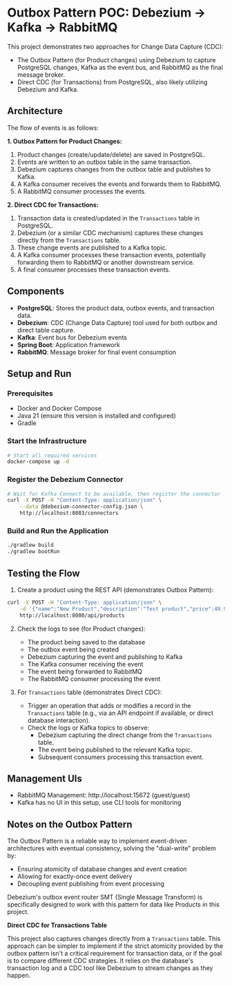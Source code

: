 # Outbox Pattern POC: Debezium → Kafka → RabbitMQ

This project demonstrates two approaches for Change Data Capture (CDC): 
- The Outbox Pattern (for Product changes) using Debezium to capture PostgreSQL changes, Kafka as the event bus, and RabbitMQ as the final message broker.
- Direct CDC (for Transactions) from PostgreSQL, also likely utilizing Debezium and Kafka.

## Architecture

The flow of events is as follows:

**1. Outbox Pattern for Product Changes:**

1. Product changes (create/update/delete) are saved in PostgreSQL.
2. Events are written to an outbox table in the same transaction.
3. Debezium captures changes from the outbox table and publishes to Kafka.
4. A Kafka consumer receives the events and forwards them to RabbitMQ.
5. A RabbitMQ consumer processes the events.

**2. Direct CDC for Transactions:**

1. Transaction data is created/updated in the `Transactions` table in PostgreSQL.
2. Debezium (or a similar CDC mechanism) captures these changes directly from the `Transactions` table.
3. These change events are published to a Kafka topic.
4. A Kafka consumer processes these transaction events, potentially forwarding them to RabbitMQ or another downstream service.
5. A final consumer processes these transaction events.

## Components

- **PostgreSQL**: Stores the product data, outbox events, and transaction data.
- **Debezium**: CDC (Change Data Capture) tool used for both outbox and direct table capture.
- **Kafka**: Event bus for Debezium events
- **Spring Boot**: Application framework
- **RabbitMQ**: Message broker for final event consumption

## Setup and Run

### Prerequisites

- Docker and Docker Compose
- Java 21 (ensure this version is installed and configured)
- Gradle

### Start the Infrastructure

```bash
# Start all required services
docker-compose up -d
```

### Register the Debezium Connector

```bash
# Wait for Kafka Connect to be available, then register the connector
curl -X POST -H "Content-Type: application/json" \
    --data @debezium-connector-config.json \
    http://localhost:8083/connectors
```

### Build and Run the Application

```bash
./gradlew build
./gradlew bootRun
```

## Testing the Flow

1. Create a product using the REST API (demonstrates Outbox Pattern):

```bash
curl -X POST -H "Content-Type: application/json" \
    -d '{"name":"New Product","description":"Test product","price":49.99}' \
    http://localhost:8080/api/products
```

2. Check the logs to see (for Product changes):
   - The product being saved to the database
   - The outbox event being created
   - Debezium capturing the event and publishing to Kafka
   - The Kafka consumer receiving the event
   - The event being forwarded to RabbitMQ
   - The RabbitMQ consumer processing the event

3. For `Transactions` table (demonstrates Direct CDC):
   - Trigger an operation that adds or modifies a record in the `Transactions` table (e.g., via an API endpoint if available, or direct database interaction).
   - Check the logs or Kafka topics to observe:
     - Debezium capturing the direct change from the `Transactions` table.
     - The event being published to the relevant Kafka topic.
     - Subsequent consumers processing this transaction event.

## Management UIs

- RabbitMQ Management: http://localhost:15672 (guest/guest)
- Kafka has no UI in this setup, use CLI tools for monitoring

## Notes on the Outbox Pattern

The Outbox Pattern is a reliable way to implement event-driven architectures with eventual consistency, solving the "dual-write" problem by:

- Ensuring atomicity of database changes and event creation
- Allowing for exactly-once event delivery
- Decoupling event publishing from event processing

Debezium's outbox event router SMT (Single Message Transform) is specifically designed to work with this pattern for data like Products in this project.

**Direct CDC for Transactions Table**

This project also captures changes directly from a `Transactions` table. This approach can be simpler to implement if the strict atomicity provided by the outbox pattern isn't a critical requirement for transaction data, or if the goal is to compare different CDC strategies. It relies on the database's transaction log and a CDC tool like Debezium to stream changes as they happen. 